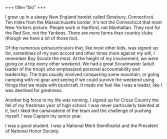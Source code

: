 +++
title="bio"
+++

I grew up in a sleepy New England hamlet called Simsbury, Connecticut. Ten miles from the Massachusetts border, it's not the Connecticut that most New Yorkers picture. People work in Hartford, not Manhattan. They root for the Red Sox, not the Yankees. There are more farms than country clubs (though we have a lot of those too).

Of the numerous extracurriculars that, like most other kids, was signed up for, sometimes of my own accord and other times more against my will, I remember Boy Scouts the most. At the height of my involvement, we were going on a trip every other weekend. We had a great Scoutmaster (adult leader of the troop) who emphasized personal accountability and leadership. The trips usually involved conquering some mountain, or going camping with no gear and seeing if we could survive the weekend using things that we made with bushcraft. It made me feel like I was a leader, like I was destined for greatness.

Another big force in my life was running. I signed up for Cross Country the fall of my freshman year of high school. I was never particularly talented at it, but I liked the camaraderie of the team and the challenge of pushing myself. I was Captain my senior year.

I was a good student. I was a National Merit Semifinalist and the President of National Honor Society.


